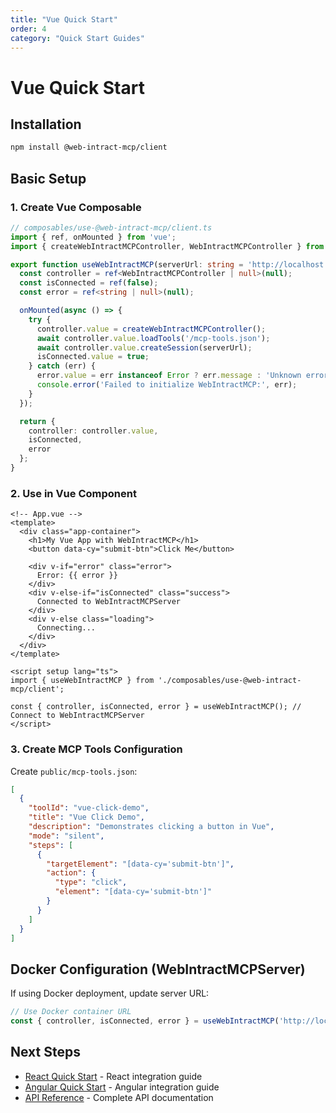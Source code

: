 ```yaml
---
title: "Vue Quick Start"
order: 4
category: "Quick Start Guides"
---
```


# Vue Quick Start

## Installation

```bash
npm install @web-intract-mcp/client
```

## Basic Setup

### 1. Create Vue Composable

```typescript
// composables/use-@web-intract-mcp/client.ts
import { ref, onMounted } from 'vue';
import { createWebIntractMCPController, WebIntractMCPController } from '@web-intract-mcp/client';

export function useWebIntractMCP(serverUrl: string = 'http://localhost:8080') {
  const controller = ref<WebIntractMCPController | null>(null);
  const isConnected = ref(false);
  const error = ref<string | null>(null);

  onMounted(async () => {
    try {
      controller.value = createWebIntractMCPController();
      await controller.value.loadTools('/mcp-tools.json');
      await controller.value.createSession(serverUrl);
      isConnected.value = true;
    } catch (err) {
      error.value = err instanceof Error ? err.message : 'Unknown error';
      console.error('Failed to initialize WebIntractMCP:', err);
    }
  });

  return {
    controller: controller.value,
    isConnected,
    error
  };
}
```

### 2. Use in Vue Component

```vue
<!-- App.vue -->
<template>
  <div class="app-container">
    <h1>My Vue App with WebIntractMCP</h1>
    <button data-cy="submit-btn">Click Me</button>
    
    <div v-if="error" class="error">
      Error: {{ error }}
    </div>
    <div v-else-if="isConnected" class="success">
      Connected to WebIntractMCPServer
    </div>
    <div v-else class="loading">
      Connecting...
    </div>
  </div>
</template>

<script setup lang="ts">
import { useWebIntractMCP } from './composables/use-@web-intract-mcp/client';

const { controller, isConnected, error } = useWebIntractMCP(); // Connect to WebIntractMCPServer
</script>
```

### 3. Create MCP Tools Configuration

Create `public/mcp-tools.json`:

```json
[
  {
    "toolId": "vue-click-demo",
    "title": "Vue Click Demo", 
    "description": "Demonstrates clicking a button in Vue",
    "mode": "silent",
    "steps": [
      {
        "targetElement": "[data-cy='submit-btn']",
        "action": {
          "type": "click",
          "element": "[data-cy='submit-btn']"
        }
      }
    ]
  }
]
```

## Docker Configuration (WebIntractMCPServer)

If using Docker deployment, update server URL:

```typescript
// Use Docker container URL
const { controller, isConnected, error } = useWebIntractMCP('http://localhost:8080'); // Docker mapped port
```

## Next Steps

- [React Quick Start](./react) - React integration guide
- [Angular Quick Start](./angular) - Angular integration guide  
- [API Reference](../api-reference) - Complete API documentation
